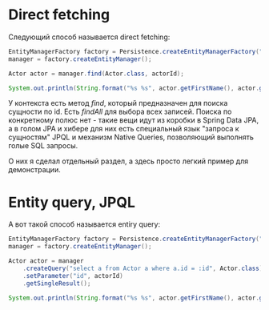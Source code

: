 # Direct fetching

Следующий способ называется direct fetching:

```java
EntityManagerFactory factory = Persistence.createEntityManagerFactory("dvdrental-pu");
manager = factory.createEntityManager();

Actor actor = manager.find(Actor.class, actorId);

System.out.println(String.format("%s %s", actor.getFirstName(), actor.getLastName()));
```

У контекста есть метод *find*, который предназначен для поиска сущности по id. Есть *findAll* для выбора всех записей. Поиска по конкретному полюс нет - такие вещи идут из коробки в Spring Data JPA, а в голом JPA и хибере для них есть специальный язык "запроса к сущностям" JPQL и механизм Native Queries, позволяющий выполнять голые SQL запросы.

О них я сделал отдельный раздел, а здесь просто легкий пример для демонстрации.

# Entity query, JPQL

А вот такой способ называется entiry query:

```java
EntityManagerFactory factory = Persistence.createEntityManagerFactory("dvdrental-pu");
manager = factory.createEntityManager();

Actor actor = manager
    .createQuery("select a from Actor a where a.id = :id", Actor.class)
    .setParameter("id", actorId)
    .getSingleResult();

System.out.println(String.format("%s %s", actor.getFirstName(), actor.getLastName()));
```

